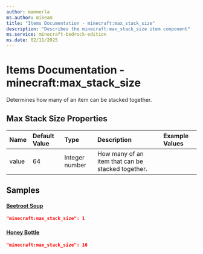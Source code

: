 ```yaml
---
author: mammerla
ms.author: mikeam
title: "Items Documentation - minecraft:max_stack_size"
description: "Describes the minecraft:max_stack_size item component"
ms.service: minecraft-bedrock-edition
ms.date: 02/11/2025 
---
```


# Items Documentation - minecraft:max_stack_size

Determines how many of an item can be stacked together.


## Max Stack Size Properties

|Name       |Default Value |Type |Description |Example Values |
|:----------|:-------------|:----|:-----------|:------------- |
| value | 64 | Integer number | How many of an item that can be stacked together. |  | 

## Samples

#### [Beetroot Soup](https://github.com/Mojang/bedrock-samples/tree/preview/behavior_pack/items/beetroot_soup.json)


```json
"minecraft:max_stack_size": 1
```

#### [Honey Bottle](https://github.com/Mojang/bedrock-samples/tree/preview/behavior_pack/items/honey_bottle.json)


```json
"minecraft:max_stack_size": 16
```
